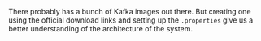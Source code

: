 There probably has a bunch of Kafka images out there. But creating one using the official download links and setting up the `.properties`
give us a better understanding of the architecture of the system.

